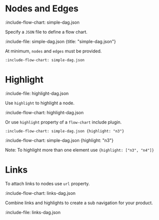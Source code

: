 # Nodes and Edges

:include-flow-chart: simple-dag.json

Specify a `JSON` file to define a flow chart.  

:include-file: simple-dag.json {title: "simple-dag.json"}

At minimum, `nodes` and `edges` must be provided.

    :include-flow-chart: simple-dag.json
    

# Highlight

:include-file: highlight-dag.json     

Use `highlight` to highlight a node.

:include-flow-chart: highlight-dag.json

Or use `highlight` property of a `flow-chart` include plugin.

    :include-flow-chart: simple-dag.json {highlight: "n3"}
    
:include-flow-chart: simple-dag.json {highlight: "n3"}

Note: To highlight more than one element use `{highlight: ["n3", "n4"]}`

# Links
  
To attach links to nodes use `url` property.
            
:include-flow-chart: links-dag.json     
        
Combine links and highlights to create a sub navigation for your product.
         
:include-file: links-dag.json     
            


